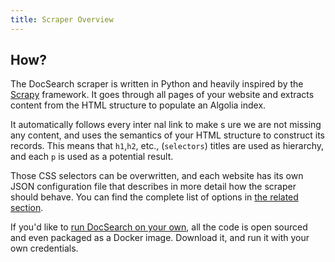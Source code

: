 ```yaml
---
title: Scraper Overview
---
```


## How?

The DocSearch scraper is written in Python and heavily inspired by the [Scrapy](https://scrapy.org/) framework. It goes through all pages of your website and extracts content from the HTML structure to populate an Algolia index.

It automatically follows every inter nal link to make s ure we are not missing any content, and uses the semantics of your HTML structure to construct its records. This means that `h1`,`h2`, etc., (`selectors`) titles are used as hierarchy, and each `p` is used as a potential result.&#x20;

Those CSS selectors can be overwritten, and each website has its own JSON configuration file that describes in more detail how the scraper should behave. You can find the complete list of options in [the related section](/docs/legacy/config-file).

If you'd like to [run DocSearch on your own](/docs/legacy/run-your-own), all the code is open sourced and even packaged as a Docker image. Download it, and run it with your own credentials.

